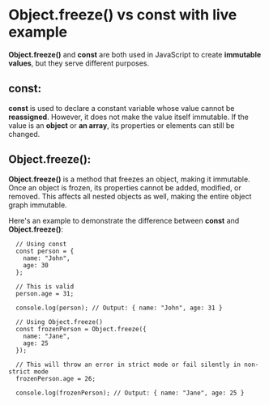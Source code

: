 # Object.freeze() vs const with live example

**Object.freeze()** and **const** are both used in JavaScript to create **immutable values**, but they serve different purposes.

## const: 
**const** is used to declare a constant variable whose value cannot be **reassigned**. However, it does not make the value itself immutable. If the value is an **object** or **an array**, its properties or elements can still be changed.

## Object.freeze():
**Object.freeze()** is a method that freezes an object, making it immutable. Once an object is frozen, its properties cannot be added, modified, or removed. This affects all nested objects as well, making the entire object graph immutable.

Here's an example to demonstrate the difference between **const** and **Object.freeze()**:

      // Using const
      const person = {
        name: "John",
        age: 30
      };
      
      // This is valid
      person.age = 31;
      
      console.log(person); // Output: { name: "John", age: 31 }
      
      // Using Object.freeze()
      const frozenPerson = Object.freeze({
        name: "Jane",
        age: 25
      });
      
      // This will throw an error in strict mode or fail silently in non-strict mode
      frozenPerson.age = 26;
      
      console.log(frozenPerson); // Output: { name: "Jane", age: 25 }
